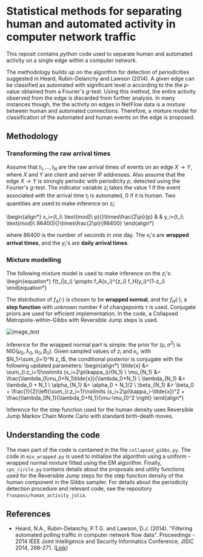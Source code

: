 # Statistical methods for separating human and automated activity in computer network traffic

This reposit contains *python* code used to separate human and automated activity on a single edge within a computer network. 

The methodology builds up on the algorithm for detection of periodicities suggested in Heard, Rubin-Delanchy and Lawson (2014). A given edge can be classified as automated with significant level $\alpha$ according to the the $p$-value obtained from a Fourier's $g$-test. Using this method, the entire activity observed from the edge is discarded from further analysis. In many instances though, the the activity on edges in NetFlow data is a mixture between human and automated connections. Therefore, a mixture model for classification of the automated and human events on the edge is proposed. 

## Methodology

### Transforming the raw arrival times

Assume that $t_1,\dots,t_N$ are the raw arrival times of events on an edge $X\to Y$, where $X$ and $Y$ are client and server IP addresses. Also assume that the edge $X\to Y$ is strongly periodic with periodicity $p$, detected using the Fourier's $g$-test. The indicator variable $z_i$ takes the value $1$ if the event associated with the arrival time $t_i$ is automated, $0$ if it is human. Two quantities are used to make inference on $z_i$:

\begin{align*}
x_i=(t_i\ \text{mod}\ p){}\times\frac{2\pi}{p} & & y_i=(t_i\ \text{mod}\ 86400){}\times\frac{2\pi}{86400}
\end{align*}

where $86400$ is the number of seconds in one day. The $x_i$'s are **wrapped arrival times**, and the $y_i$'s are **daily arrival times**. 

### Mixture modelling

The following mixture model is used to make inference on the $z_i$'s:
\begin{equation*}
f(t_i|z_i) \propto f_A(x_i)^{z_i} f_H(y_i)^{1-z_i} 
\end{equation*}

The distribution of $f_A(\cdot)$ is chosen to be **wrapped normal**, and for $f_H(\cdot)$, a **step function** with unknown number $\ell$ of changepoints $\tau$ is used. Conjugate priors are used for efficient implementation. In the code, a Collapsed Metropolis-within-Gibbs with Reversible Jump steps is used. 

![image_test](https://github.com/fraspass/human_activity/images/model_graphical.png)

Inference for the wrapped normal part is simple: the prior for $(\mu,\sigma^2)$ is $\mathrm{NIG}(\mu_0,\lambda_0,\alpha_0,\beta_0)$. Given sampled values of $z_i$ and $\kappa_i$, with $N_1=\sum_{i=1}^N z_i$,  the conditional posterior is conjugate with the following updated parameters:
\begin{align*}
\tilde{x} &= \sum_{i:z_i=1}\nolimits (x_i+2\pi\kappa_i)/{N_1} \\
\mu_{N_1} &= \frac{\lambda_0\mu_0+N_1\tilde{x}}{\lambda_0+N_1} \\
\lambda_{N_1} &= \lambda_0 + N_1 \\
\alpha_{N_1} &= \alpha_0 + N_1/2 \\
\beta_{N_1} &= \beta_0 + \frac{1}{2}\left\{\sum_{i:z_i=1}\nolimits (x_i+2\pi\kappa_i-\tilde{x})^2 + \frac{\lambda_0N_1}{\lambda_0+N_1}(\mu-\mu_0)^2 \right\}
\end{align*}

Inference for the step function used for the human density uses Reversible Jump Markov Chain Monte Carlo with standard birth-death moves. 

## Understanding the code

The main part of the code is contained in the file `collapsed_gibbs.py`. The code in `mix_wrapped.py` is used to initialise the algorithm using a uniform - wrapped normal mixture fitted using the EM algorithm. Finally, `cps_circle.py` contains details about the proposals and utility functions used for the Reversible Jump steps for the step function density of the human component in the Gibbs sampler. For details about the periodicity detection procedure and relevant code, see the repository `fraspass/human_activity_julia`.

## References

* Heard, N.A., Rubin-Delanchy, P.T.G. and Lawson, D.J. (2014). "Filtering automated polling traffic in computer network flow data". Proceedings - 2014 IEEE Joint Intelligence and Security Informatics Conference, JISIC 2014, 268-271. ([Link](https://ieeexplore.ieee.org/document/6975589/))
